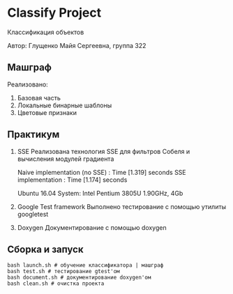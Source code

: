 # Classify Project
Классификация объектов

Автор: Глущенко Майя Сергеевна, группа 322

## Машграф

Реализовано: 
1. Базовая часть 
2. Локальные бинарные шаблоны
3. Цветовые признаки

## Практикум

1. SSE
Реализована технология SSE для фильтров Собеля и вычисления модулей градиента

    Naive implementation (no SSE) : Time [1.319] seconds
    SSE implementation : Time [1.174] seconds

    Ubuntu 16.04
    System: Intel Pentium 3805U 1.90GHz, 4Gb

2. Google Test framework
Выполнено тестирование с помощью утилиты googletest 

3. Doxygen
Документирование с помощью doxygen

## Сборка и запуск    
    
    bash launch.sh # обучение классификатора | машграф
    bash test.sh # тестирование gtest'ом
    bash document.sh # документирование doxygen'ом
    bash clean.sh # очистка проекта
